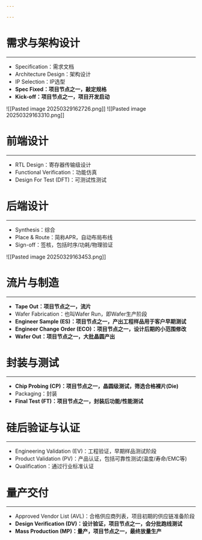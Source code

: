 ```yaml
---

---
```


# 需求与架构设计
---
- Specification：需求文档
- Architecture Design：架构设计
- IP Selection：IP选型
- **Spec Fixed：项目节点之一，敲定规格**
- **Kick-off：项目节点之一，项目开发启动**

![[Pasted image 20250329162726.png]]
![[Pasted image 20250329163310.png]]
# 前端设计
---
- RTL Design：寄存器传输级设计
- Functional Verification：功能仿真
- Design For Test (DFT)：可测试性测试

# 后端设计
---
- Synthesis：综合
- Place & Route：简称APR，自动布局布线
- Sign-off：签核，包括时序/功耗/物理验证

![[Pasted image 20250329163453.png]]

# 流片与制造
---
- **Tape Out：项目节点之一，流片**
- Wafer Fabrication：也叫Wafer Run，即Wafer生产阶段
- **Engineer Sample (ES)：项目节点之一，产出工程样品用于客户早期测试**
- **Engineer Change Order (ECO)：项目节点之一，设计后期的小范围修改**
- **Wafer Out：项目节点之一，大批晶圆产出**

# 封装与测试
---
- **Chip Probing (CP)：项目节点之一，晶圆级测试，筛选合格裸片(Die)**
- Packaging：封装
- **Final Test (FT)：项目节点之一，封装后功能/性能测试**

# 硅后验证与认证
---
- Engineering Validation (EV)：工程验证，早期样品测试阶段
- Product Validation (PV)：产品认证，包括可靠性测试(温度/寿命/EMC等)
- Qualification：通过行业标准认证

# 量产交付
---
- Approved Vendor List (AVL)：合格供应商列表，项目初期的供应链准备阶段
- **Design Verification (DV)：设计验证，项目节点之一，会分批跑线测试**
- **Mass Production (MP)：量产，项目节点之一，最终放量生产**




